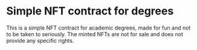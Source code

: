 # Simple NFT contract for degrees

This is a simple NFT contract for academic degrees, made for fun and not to be taken to seriously. The minted NFTs are not for sale and does not provide any specific rights.
